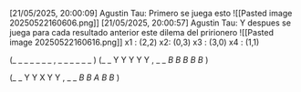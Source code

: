 [21/05/2025, 20:00:09] Agustin Tau: Primero se juega esto
![[Pasted image 20250522160606.png]]
[21/05/2025, 20:00:57] Agustin Tau: Y despues se juega para cada resultado anterior este dilema del pririonero
![[Pasted image 20250522160616.png]]
x1 : (2,2)
x2: (0,3)
x3 : (3,0)
x4 : (1,1)


(_ _ _ _ _ _ _ , _ _ _ _ _ _ )
(_ _ Y Y Y Y Y , _ _ $B$ $B$ $B$ $B$ $B$  )


(_ _ Y Y X Y Y , _ _ $B$ $B$ $A$ $B$ $B$  )

